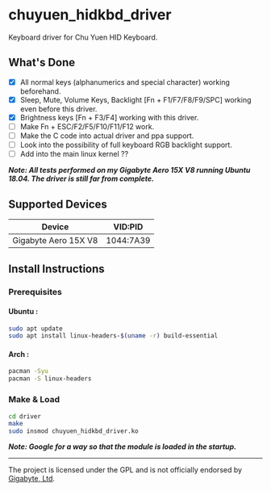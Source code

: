 # chuyuen_hidkbd_driver
Keyboard driver for Chu Yuen HID Keyboard.

## What's Done

- [x] All normal keys (alphanumerics and special character) working beforehand.
- [x] Sleep, Mute, Volume Keys, Backlight [Fn + F1/F7/F8/F9/SPC] working even before this driver.
- [x] Brightness keys [Fn + F3/F4] working with this driver.
- [ ] Make Fn + ESC/F2/F5/F10/F11/F12 work.
- [ ] Make the C code into actual driver and ppa support.
- [ ] Look into the possibility of full keyboard RGB backlight support.
- [ ] Add into the main linux kernel ??

***Note: All tests performed on my Gigabyte Aero 15X V8 running Ubuntu 18.04. The driver is still far from complete.***

## Supported Devices
| Device                                        |   VID:PID   |
| --------------------------------------------- | ----------- |
| Gigabyte Aero 15X V8                          |  1044:7A39  |


## Install Instructions
### Prerequisites

#### Ubuntu :

```bash
sudo apt update
sudo apt install linux-headers-$(uname -r) build-essential
```

#### Arch :

```bash
pacman -Syu
pacman -S linux-headers
```

### Make & Load
```bash
cd driver
make
sudo insmod chuyuen_hidkbd_driver.ko
```
***Note: Google for a way so that the module is loaded in the startup.***

---
The project is licensed under the GPL and is not officially endorsed by [Gigabyte, Ltd](https://www.gigabyte.com//).
